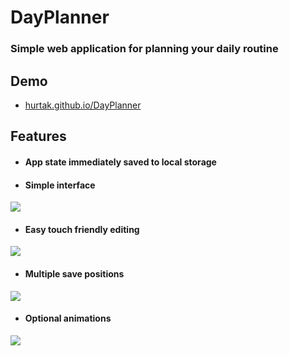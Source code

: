 DayPlanner
==========

### Simple web application for planning your daily routine

## Demo
* <a href="http://hurtak.github.io/DayPlanner">hurtak.github.io/DayPlanner</a>

## Features
* #### App state immediately saved to local storage

* #### Simple interface
<img src="http://i.imgur.com/RG5k6no.png">

* #### Easy touch friendly editing
<img src="http://i.imgur.com/s8kSJog.png">

* #### Multiple save positions
<img src="http://i.imgur.com/U0ijNrk.png">

* #### Optional animations
<img src="http://i.imgur.com/pLfkjct.png">
